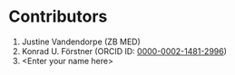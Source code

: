 # Contributors

1. Justine Vandendorpe (ZB MED)
2. Konrad U. Förstner (ORCID ID: [0000-0002-1481-2996](http://orcid.org/0000-0002-1481-2996))
3. \<Enter your name here>
